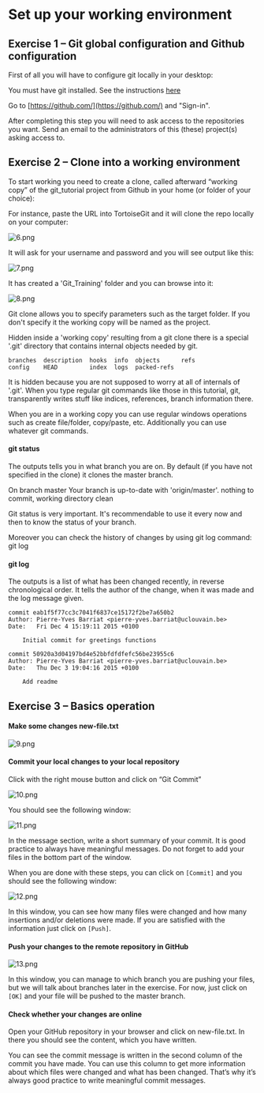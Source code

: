 # Set up your working environment

## Exercise 1 – Git global configuration and Github configuration

First of all you will have to configure git locally in your desktop:

You must have git installed. See the instructions [here](https://github.com/fmassonn/Git_Training/src/master/resources/README.md)

Go to [https://github.com/](https://github.com/) and "Sign-in".

After completing this step you will need to ask access to the repositories you want. Send an email to the administrators of this (these) project(s) asking access to.

## Exercise 2 – Clone into a working environment

To start working you need to create a clone, called afterward “working copy” of the git_tutorial project from Github in your home (or folder of your choice):

For instance, paste the URL into TortoiseGit and it will clone the repo locally on your computer:

![6.png](https://github.com/fmassonn/Git_Training/raw/master/resources/6.png)

It will ask for your username and password and you will see output like this:

![7.png](https://github.com/fmassonn/Git_Training/raw/master/resources/7.png)

It has created a 'Git_Training' folder and you can browse into it:

![8.png](https://github.com/fmassonn/Git_Training/raw/master/resources/8.png)

Git clone allows you to specify parameters such as the target folder. If you don't specify it the working copy will be named as the project.

Hidden inside a 'working copy' resulting from a git clone there is a special '.git' directory that contains internal objects needed by git.

```
branches  description  hooks  info  objects      refs
config    HEAD         index  logs  packed-refs
```

It is hidden because you are not supposed to worry at all of internals of '.git'. When you type regular git commands like those in this tutorial, git, transparently writes stuff like indices, references, branch information there.

When you are in a working copy you can use regular windows operations such as create file/folder, copy/paste, etc. Additionally you can use whatever git commands.

#### git status

The outputs tells you in what branch you are on. By default (if you have not specified in the clone) it clones the master branch.

On branch master
Your branch is up-to-date with 'origin/master'.
nothing to commit, working directory clean

Git status is very important. It's recommendable to use it every now and then to know the status of your branch.

Moreover you can check the history of changes by using git log command:
git log

#### git log

The outputs is a list of what has been changed recently, in reverse chronological order. It tells the author of the change, when it was made and the log message given.

```
commit eab1f5f77cc3c7041f6837ce15172f2be7a650b2
Author: Pierre-Yves Barriat <pierre-yves.barriat@uclouvain.be>
Date:   Fri Dec 4 15:19:11 2015 +0100

    Initial commit for greetings functions

commit 50920a3d04197bd4e52bbfdfdfefc56be23955c6
Author: Pierre-Yves Barriat <pierre-yves.barriat@uclouvain.be>
Date:   Thu Dec 3 19:04:16 2015 +0100

    Add readme
```

## Exercise 3 – Basics operation

#### Make some changes new-file.txt

![9.png](https://github.com/fmassonn/Git_Training/raw/master/resources/9.png)

#### Commit your local changes to your local repository

Click with the right mouse button and click on “Git Commit”

![10.png](https://github.com/fmassonn/Git_Training/raw/master/resources/10.png)

You should see the following window:

![11.png](https://github.com/fmassonn/Git_Training/raw/master/resources/11.png)

In the message section, write a short summary of your commit. It is good practice to always have meaningful messages. Do not forget to add your files in the bottom part of the window. 

When you are done with these steps, you can click on `[Commit]` and you should see the following window:

![12.png](https://github.com/fmassonn/Git_Training/raw/master/resources/12.png)

In this window, you can see how many files were changed and how many insertions and/or deletions were made. If you are satisfied with the information just click on `[Push]`.

#### Push your changes to the remote repository in GitHub

![13.png](https://github.com/fmassonn/Git_Training/raw/master/resources/13.png)

In this window, you can manage to which branch you are pushing your files, but we will talk about branches later in the exercise. For now, just click on `[OK]` and your file will be pushed to the master branch.

#### Check whether your changes are online

Open your GitHub repository in your browser and click on new-file.txt. In there you should see the content, which you have written. 

You can see the commit message is written in the second column of the commit you have made. You can use this column to get more information about which files were changed and what has been changed. That’s why it’s always good practice to write meaningful commit messages.
